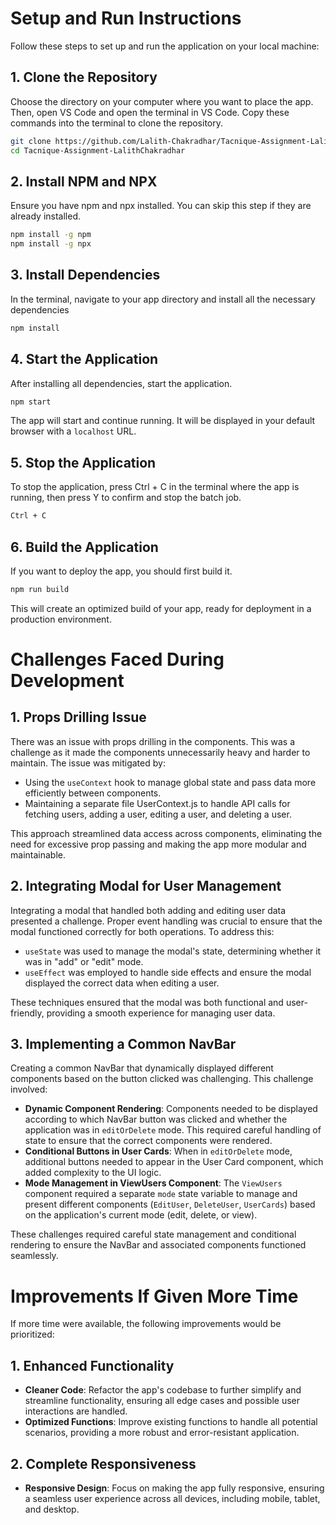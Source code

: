 # Setup and Run Instructions

Follow these steps to set up and run the application on your local machine:

## 1. Clone the Repository
Choose the directory on your computer where you want to place the app. Then, open VS Code and open the terminal in VS Code. Copy these commands into the terminal to clone the repository.

```bash
git clone https://github.com/Lalith-Chakradhar/Tacnique-Assignment-LalithChakradhar.git
cd Tacnique-Assignment-LalithChakradhar
```

## 2. Install NPM and NPX
Ensure you have npm and npx installed. You can skip this step if they are already installed.

```bash
npm install -g npm
npm install -g npx
```

## 3. Install Dependencies
In the terminal, navigate to your app directory and install all the necessary dependencies

```bash
npm install
```

## 4. Start the Application
After installing all dependencies, start the application.

```bash
npm start
```
The app will start and continue running. It will be displayed in your default browser with a `localhost` URL.


## 5. Stop the Application
To stop the application, press Ctrl + C in the terminal where the app is running, then press Y to confirm and stop the batch job.

```bash
Ctrl + C
```

## 6. Build the Application
If you want to deploy the app, you should first build it.

```bash
npm run build
```

This will create an optimized build of your app, ready for deployment in a production environment.


# Challenges Faced During Development

## 1. Props Drilling Issue

There was an issue with props drilling in the components. This was a challenge as it made the components unnecessarily heavy and harder to maintain. The issue was mitigated by:

- Using the `useContext` hook to manage global state and pass data more efficiently between components.
- Maintaining a separate file UserContext.js to handle API calls for fetching users, adding a user, editing a user, and deleting a user.

This approach streamlined data access across components, eliminating the need for excessive prop passing and making the app more modular and maintainable.

## 2. Integrating Modal for User Management

Integrating a modal that handled both adding and editing user data presented a challenge. Proper event handling was crucial to ensure that the modal functioned correctly for both operations. To address this:

- `useState` was used to manage the modal's state, determining whether it was in "add" or "edit" mode.
- `useEffect` was employed to handle side effects and ensure the modal displayed the correct data when editing a user.

These techniques ensured that the modal was both functional and user-friendly, providing a smooth experience for managing user data.

## 3. Implementing a Common NavBar

Creating a common NavBar that dynamically displayed different components based on the button clicked was challenging. This challenge involved:

- **Dynamic Component Rendering**: Components needed to be displayed according to which NavBar button was clicked and whether the application was in `editOrDelete` mode. This required careful handling of state to ensure that the correct components were rendered.
- **Conditional Buttons in User Cards**: When in `editOrDelete` mode, additional buttons needed to appear in the User Card component, which added complexity to the UI logic.
- **Mode Management in ViewUsers Component**: The `ViewUsers` component required a separate `mode` state variable to manage and present different components (`EditUser`, `DeleteUser`, `UserCards`) based on the application's current mode (edit, delete, or view).

These challenges required careful state management and conditional rendering to ensure the NavBar and associated components functioned seamlessly.


# Improvements If Given More Time

If more time were available, the following improvements would be prioritized:

## 1. Enhanced Functionality

- **Cleaner Code**: Refactor the app's codebase to further simplify and streamline functionality, ensuring all edge cases and possible user interactions are handled.
- **Optimized Functions**: Improve existing functions to handle all potential scenarios, providing a more robust and error-resistant application.

## 2. Complete Responsiveness

- **Responsive Design**: Focus on making the app fully responsive, ensuring a seamless user experience across all devices, including mobile, tablet, and desktop.



